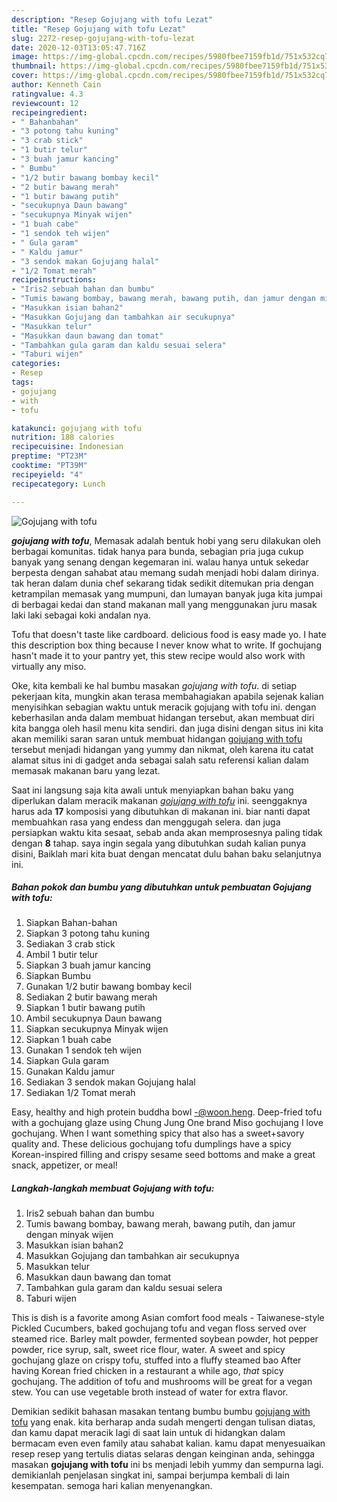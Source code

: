 ```yaml
---
description: "Resep Gojujang with tofu Lezat"
title: "Resep Gojujang with tofu Lezat"
slug: 2272-resep-gojujang-with-tofu-lezat
date: 2020-12-03T13:05:47.716Z
image: https://img-global.cpcdn.com/recipes/5980fbee7159fb1d/751x532cq70/gojujang-with-tofu-foto-resep-utama.jpg
thumbnail: https://img-global.cpcdn.com/recipes/5980fbee7159fb1d/751x532cq70/gojujang-with-tofu-foto-resep-utama.jpg
cover: https://img-global.cpcdn.com/recipes/5980fbee7159fb1d/751x532cq70/gojujang-with-tofu-foto-resep-utama.jpg
author: Kenneth Cain
ratingvalue: 4.3
reviewcount: 12
recipeingredient:
- " Bahanbahan"
- "3 potong tahu kuning"
- "3 crab stick"
- "1 butir telur"
- "3 buah jamur kancing"
- " Bumbu"
- "1/2 butir bawang bombay kecil"
- "2 butir bawang merah"
- "1 butir bawang putih"
- "secukupnya Daun bawang"
- "secukupnya Minyak wijen"
- "1 buah cabe"
- "1 sendok teh wijen"
- " Gula garam"
- " Kaldu jamur"
- "3 sendok makan Gojujang halal"
- "1/2 Tomat merah"
recipeinstructions:
- "Iris2 sebuah bahan dan bumbu"
- "Tumis bawang bombay, bawang merah, bawang putih, dan jamur dengan minyak wijen"
- "Masukkan isian bahan2"
- "Masukkan Gojujang dan tambahkan air secukupnya"
- "Masukkan telur"
- "Masukkan daun bawang dan tomat"
- "Tambahkan gula garam dan kaldu sesuai selera"
- "Taburi wijen"
categories:
- Resep
tags:
- gojujang
- with
- tofu

katakunci: gojujang with tofu 
nutrition: 188 calories
recipecuisine: Indonesian
preptime: "PT23M"
cooktime: "PT39M"
recipeyield: "4"
recipecategory: Lunch

---
```



![Gojujang with tofu](https://img-global.cpcdn.com/recipes/5980fbee7159fb1d/751x532cq70/gojujang-with-tofu-foto-resep-utama.jpg)

<b><i>gojujang with tofu</i></b>, Memasak adalah bentuk hobi yang seru dilakukan oleh berbagai komunitas. tidak hanya para bunda, sebagian pria juga cukup banyak yang senang dengan kegemaran ini. walau hanya untuk sekedar berpesta dengan sahabat atau memang sudah menjadi hobi dalam dirinya. tak heran dalam dunia chef sekarang tidak sedikit ditemukan pria dengan ketrampilan memasak yang mumpuni, dan lumayan banyak juga kita jumpai di berbagai kedai dan stand makanan mall yang menggunakan juru masak laki laki sebagai koki andalan nya.

Tofu that doesn&#39;t taste like cardboard. delicious food is easy made yo. I hate this description box thing because I never know what to write. If gochujang hasn&#39;t made it to your pantry yet, this stew recipe would also work with virtually any miso.

Oke, kita kembali ke hal bumbu masakan <i>gojujang with tofu</i>. di setiap pekerjaan kita, mungkin akan terasa membahagiakan apabila sejenak kalian menyisihkan sebagian waktu untuk meracik gojujang with tofu ini. dengan keberhasilan anda dalam membuat hidangan tersebut, akan membuat diri kita bangga oleh hasil menu kita sendiri. dan juga disini dengan situs ini kita akan memiliki saran saran untuk membuat hidangan <u>gojujang with tofu</u> tersebut menjadi hidangan yang yummy dan nikmat, oleh karena itu catat alamat situs ini di gadget anda sebagai salah satu referensi kalian dalam memasak makanan baru yang lezat.


Saat ini langsung saja kita awali untuk menyiapkan bahan baku yang diperlukan dalam meracik makanan <u><i>gojujang with tofu</i></u> ini. seenggaknya harus ada <b>17</b> komposisi yang dibutuhkan di makanan ini. biar nanti dapat membuahkan rasa yang endess dan menggugah selera. dan juga persiapkan waktu kita sesaat, sebab anda akan memprosesnya paling tidak dengan <b>8</b> tahap. saya ingin segala yang dibutuhkan sudah kalian punya disini, Baiklah mari kita buat dengan mencatat dulu bahan baku selanjutnya ini.

<!--inarticleads1-->

##### Bahan pokok dan bumbu yang dibutuhkan untuk pembuatan Gojujang with tofu:

1. Siapkan  Bahan-bahan
1. Siapkan 3 potong tahu kuning
1. Sediakan 3 crab stick
1. Ambil 1 butir telur
1. Siapkan 3 buah jamur kancing
1. Siapkan  Bumbu
1. Gunakan 1/2 butir bawang bombay kecil
1. Sediakan 2 butir bawang merah
1. Siapkan 1 butir bawang putih
1. Ambil secukupnya Daun bawang
1. Siapkan secukupnya Minyak wijen
1. Siapkan 1 buah cabe
1. Gunakan 1 sendok teh wijen
1. Siapkan  Gula garam
1. Gunakan  Kaldu jamur
1. Sediakan 3 sendok makan Gojujang halal
1. Sediakan 1/2 Tomat merah


Easy, healthy and high protein buddha bowl -@woon.heng. Deep-fried tofu with a gochujang glaze using Chung Jung One brand Miso gochujang I love gochujang. When I want something spicy that also has a sweet+savory quality and. These delicious gochujang tofu dumplings have a spicy Korean-inspired filling and crispy sesame seed bottoms and make a great snack, appetizer, or meal! 

<!--inarticleads2-->

##### Langkah-langkah membuat Gojujang with tofu:

1. Iris2 sebuah bahan dan bumbu
1. Tumis bawang bombay, bawang merah, bawang putih, dan jamur dengan minyak wijen
1. Masukkan isian bahan2
1. Masukkan Gojujang dan tambahkan air secukupnya
1. Masukkan telur
1. Masukkan daun bawang dan tomat
1. Tambahkan gula garam dan kaldu sesuai selera
1. Taburi wijen


This is dish is a favorite among Asian comfort food meals - Taiwanese-style Pickled Cucumbers, baked gochujang tofu and vegan floss served over steamed rice. Barley malt powder, fermented soybean powder, hot pepper powder, rice syrup, salt, sweet rice flour, water. A sweet and spicy gochujang glaze on crispy tofu, stuffed into a fluffy steamed bao After having Korean fried chicken in a restaurant a while ago, *that* spicy gochujang. The addition of tofu and mushrooms will be great for a vegan stew. You can use vegetable broth instead of water for extra flavor. 

Demikian sedikit bahasan masakan tentang bumbu bumbu <u>gojujang with tofu</u> yang enak. kita berharap anda sudah mengerti dengan tulisan diatas, dan kamu dapat meracik lagi di saat lain untuk di hidangkan dalam bermacam even even family atau sahabat kalian. kamu dapat menyesuaikan resep resep yang tertulis diatas selaras dengan keinginan anda, sehingga masakan <b>gojujang with tofu</b> ini bs menjadi lebih yummy dan sempurna lagi. demikianlah penjelasan singkat ini, sampai berjumpa kembali di lain kesempatan. semoga hari kalian menyenangkan.

